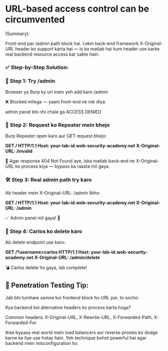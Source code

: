 # URL-based access control can be circumvented
(Summary):

Front-end par /admin path block hai. Lekin back-end framework X-Original-URL header ko support karta hai — is ka matlab hai hum header use karke real backend resource access kar sakte hain.

### ✅ Step-by-Step Solution:

### 🧩 Step 1: Try /admin

Browser ya Burp ky url mein yeh add karo /admin 

❌ Blocked milega — yaani front-end ne rok diya.

admin panel bhi nhi chale ga ACCESS DENIED

### 🧪 Step 2: Request ko Repeater mein bhejo
Burp Repeater open karo aur GET request bhejo:

**GET / HTTP/1.1
Host: your-lab-id.web-security-academy.net
X-Original-URL: /invalid**

👀 Agar response 404 Not Found aye, iska matlab back-end ne X-Original-URL ko process kiya — bypass ka raasta mil gaya.

### 🛠️ Step 3: Real admin path try karo
Ab header mein X-Original-URL: /admin likho:

**GET / HTTP/1.1
Host: your-lab-id.web-security-academy.net
X-Original-URL: /admin**

✅ Admin panel mil gaya! 🎯

### 🧹 Step 4: Carlos ko delete karo
Ab delete endpoint use karo:

**GET /?username=carlos HTTP/1.1
Host: your-lab-id.web-security-academy.net
X-Original-URL: /admin/delete**

💣 Carlos delete ho gaya, lab complete!

## 🧠 Penetration Testing Tip:
Jab bhi tumhare samne koi frontend block ho URL par, to socho:

Kya backend koi alternative headers ko process karta hoga?

Common headers: X-Original-URL, X-Rewrite-URL, X-Forwarded-Path, X-Forwarded-For

Aise bypass real world mein load balancers aur reverse proxies ko dodge karne ke liye use hotay hain. Yeh technique bohot powerful hai agar backend mein misconfiguration ho.
